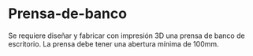 # Prensa-de-banco
Se requiere diseñar y fabricar con impresión 3D una prensa de banco de escritorio. La prensa debe tener una abertura mínima de 100mm.
